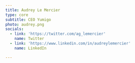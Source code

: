 ```yaml
---
title: Audrey Le Mercier
type: core
subtitle: CEO Yumigo
photo: audrey.png
socials:
  - link: 'https://twitter.com/ag_lemercier'
    name: Twitter
  - link: 'https://www.linkedin.com/in/audreylemercier'
    name: LinkedIn

---
```


